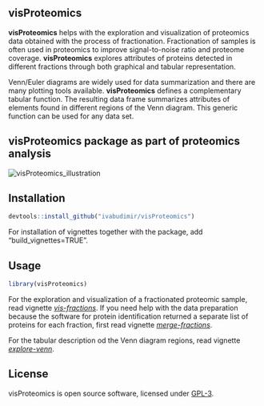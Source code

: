 
<!-- README.md is generated from README.Rmd -->

## visProteomics

**visProteomics** helps with the exploration and visualization of
proteomics data obtained with the process of fractionation.
Fractionation of samples is often used in proteomics to improve
signal-to-noise ratio and proteome coverage. **visProteomics** explores
attributes of proteins detected in different fractions through both
graphical and tabular representation.

Venn/Euler diagrams are widely used for data summarization and there are
many plotting tools available. **visProteomics** defines a complementary
tabular function. The resulting data frame summarizes attributes of
elements found in different regions of the Venn diagram. This generic
function can be used for any data set.

## visProteomics package as part of proteomics analysis

![visProteomics_illustration](https://user-images.githubusercontent.com/37818185/124632049-459e8c80-de84-11eb-814e-9f80fdb10245.png)

## Installation

``` r
devtools::install_github("ivabudimir/visProteomics")
```

For installation of vignettes together with the package, add
“build\_vignettes=TRUE”.

## Usage

``` r
library(visProteomics)
```

For the exploration and visualization of a fractionated proteomic sample, read vignette *[vis-fractions](articles/vis-fractions.html)*. If you need help with the data preparation because the software for protein identification returned a separate list of proteins for each fraction, first read vignette *[merge-fractions](articles/merge-fractions.html)*.

For the tabular description od the Venn diagram regions, read vignette *[explore-venn](articles/explore-venn.html)*.

## License

visProteomics is open source software, licensed under
[GPL-3](https://github.com/ivabudimir/visProteomics/blob/master/LICENSE).
